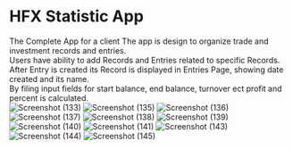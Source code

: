 # HFX Statistic App
The Complete App for a client
The app is design to organize trade and investment records and entries.  
Users have ability to add Records and Entries related to specific Records.  
After Entry is created its Record is displayed in Entries Page, showing date created and its name.  
By filing input fields for start balance, end balance, turnover ect profit and percent is calculated.  
![Screenshot (133)](https://user-images.githubusercontent.com/66248314/110621744-dc8b5e80-819a-11eb-9bc7-fe8448b5c596.png)
![Screenshot (135)](https://user-images.githubusercontent.com/66248314/110621754-df864f00-819a-11eb-8ec9-20e7d7048f72.png)
![Screenshot (136)](https://user-images.githubusercontent.com/66248314/110621758-e1501280-819a-11eb-813c-32cfb8bfa4b6.png)
![Screenshot (137)](https://user-images.githubusercontent.com/66248314/110621766-e319d600-819a-11eb-9500-c8bf08aa9d0f.png)
![Screenshot (138)](https://user-images.githubusercontent.com/66248314/110621770-e44b0300-819a-11eb-8b1a-6e27d4fc4399.png)
![Screenshot (139)](https://user-images.githubusercontent.com/66248314/110621773-e4e39980-819a-11eb-8696-c92e727ebb2a.png)
![Screenshot (140)](https://user-images.githubusercontent.com/66248314/110621779-e745f380-819a-11eb-98ad-1d32718f7bde.png)
![Screenshot (141)](https://user-images.githubusercontent.com/66248314/110621788-e8772080-819a-11eb-8def-49d7613cd603.png)
![Screenshot (143)](https://user-images.githubusercontent.com/66248314/110621790-e9a84d80-819a-11eb-9564-fdd73826000f.png)
![Screenshot (144)](https://user-images.githubusercontent.com/66248314/110621798-ee6d0180-819a-11eb-842b-cccacd096d2c.png)
![Screenshot (145)](https://user-images.githubusercontent.com/66248314/110621802-ef9e2e80-819a-11eb-8381-abfbd5f8b94f.png)


